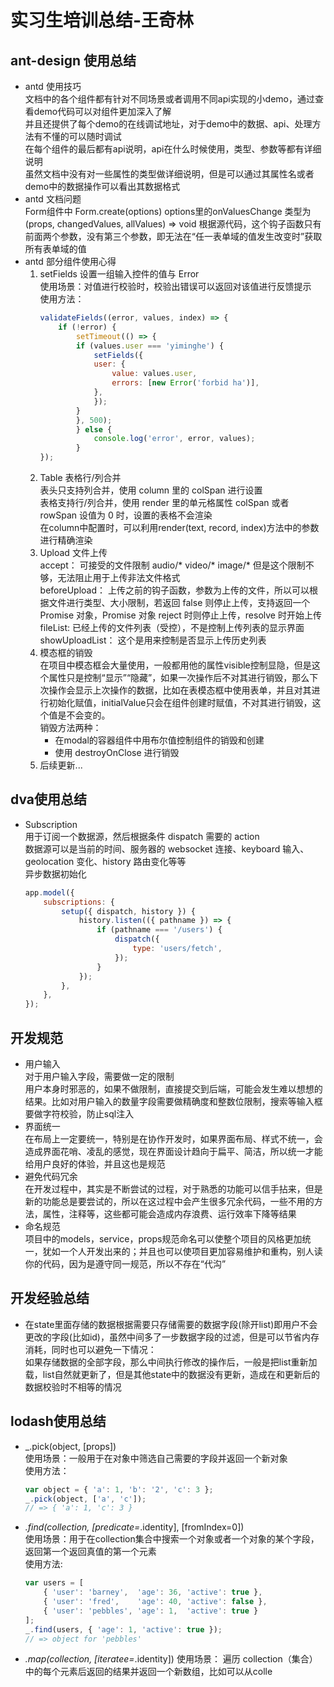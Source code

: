 # 实习生培训总结-王奇林  
## ant-design 使用总结  
* antd 使用技巧  
    文档中的各个组件都有针对不同场景或者调用不同api实现的小demo，通过查看demo代码可以对组件更加深入了解  
    并且还提供了每个demo的在线调试地址，对于demo中的数据、api、处理方法有不懂的可以随时调试  
    在每个组件的最后都有api说明，api在什么时候使用，类型、参数等都有详细说明  
    虽然文档中没有对一些属性的类型做详细说明，但是可以通过其属性名或者demo中的数据操作可以看出其数据格式
* antd 文档问题  
    Form组件中 Form.create(options) options里的onValuesChange 类型为(props, changedValues, allValues) => void 根据源代码，这个钩子函数只有前面两个参数，没有第三个参数，即无法在“任一表单域的值发生改变时”获取所有表单域的值  
* antd 部分组件使用心得  
    1. setFields 设置一组输入控件的值与 Error  
        使用场景：对值进行校验时，校验出错误可以返回对该值进行反馈提示  
        使用方法：  
        ```js  
        validateFields((error, values, index) => {
            if (!error) {
                setTimeout(() => {
                if (values.user === 'yiminghe') {
                    setFields({
                    user: {
                        value: values.user,
                        errors: [new Error('forbid ha')],
                    },
                    });
                }
                }, 500);
                } else {
                    console.log('error', error, values);
                }
        });
        ```
    2. Table 表格行/列合并  
        表头只支持列合并，使用 column 里的 colSpan 进行设置  
        表格支持行/列合并，使用 render 里的单元格属性 colSpan 或者 rowSpan 设值为 0 时，设置的表格不会渲染  
        在column中配置时，可以利用render(text, record, index)方法中的参数进行精确渲染
    3. Upload 文件上传  
        accept： 可接受的文件限制 audio/*  video/*  image/* 但是这个限制不够，无法阻止用于上传非法文件格式  
        beforeUpload： 上传之前的钩子函数，参数为上传的文件，所以可以根据文件进行类型、大小限制，若返回 false 则停止上传，支持返回一个 Promise 对象，Promise 对象 reject 时则停止上传，resolve 时开始上传  
        fileList: 已经上传的文件列表（受控），不是控制上传列表的显示界面  
        showUploadList： 这个是用来控制是否显示上传历史列表
    4. 模态框的销毁  
        在项目中模态框会大量使用，一般都用他的属性visible控制显隐，但是这个属性只是控制“显示”“隐藏”，如果一次操作后不对其进行销毁，那么下次操作会显示上次操作的数据，比如在表模态框中使用表单，并且对其进行初始化赋值，initialValue只会在组件创建时赋值，不对其进行销毁，这个值是不会变的。  
        销毁方法两种：  
        - 在modal的容器组件中用布尔值控制组件的销毁和创建  
        - 使用 destroyOnClose 进行销毁
    5. 后续更新...  
## dva使用总结  
* Subscription  
    用于订阅一个数据源，然后根据条件 dispatch 需要的 action  
    数据源可以是当前的时间、服务器的 websocket 连接、keyboard 输入、geolocation 变化、history 路由变化等等  
    异步数据初始化  
    ```js
    app.model({
        subscriptions: {
            setup({ dispatch, history }) {
                history.listen(({ pathname }) => {
                    if (pathname === '/users') {
                        dispatch({
                            type: 'users/fetch',
                        });
                    }
                });
            },
        },
    });  
    ```
## 开发规范  
* 用户输入  
    对于用户输入字段，需要做一定的限制  
    用户本身时邪恶的，如果不做限制，直接提交到后端，可能会发生难以想想的结果。比如对用户输入的数量字段需要做精确度和整数位限制，搜索等输入框要做字符校验，防止sql注入  
* 界面统一  
    在布局上一定要统一，特别是在协作开发时，如果界面布局、样式不统一，会造成界面花哨、凌乱的感觉，现在界面设计趋向于扁平、简洁，所以统一才能给用户良好的体验，并且这也是规范  
* 避免代码冗余  
    在开发过程中，其实是不断尝试的过程，对于熟悉的功能可以信手拈来，但是新的功能总是要尝试的，所以在这过程中会产生很多冗余代码，一些不用的方法，属性，注释等，这些都可能会造成内存浪费、运行效率下降等结果  
* 命名规范  
    项目中的models，service，props规范命名可以使整个项目的风格更加统一，犹如一个人开发出来的；并且也可以使项目更加容易维护和重构，别人读你的代码，因为是遵守同一规范，所以不存在“代沟”
## 开发经验总结  
* 在state里面存储的数据根据需要只存储需要的数据字段(除开list)即用户不会更改的字段(比如id)，虽然中间多了一步数据字段的过滤，但是可以节省内存消耗，同时也可以避免一下情况：  
如果存储数据的全部字段，那么中间执行修改的操作后，一般是把list重新加载，list自然就更新了，但是其他state中的数据没有更新，造成在和更新后的数据校验时不相等的情况  
## lodash使用总结  
* _.pick(object, [props])  
    使用场景：一般用于在对象中筛选自己需要的字段并返回一个新对象  
    使用方法： 
    ```js  
    var object = { 'a': 1, 'b': '2', 'c': 3 };
    _.pick(object, ['a', 'c']);
    // => { 'a': 1, 'c': 3 }
    ```  
* _.find(collection, [predicate=_.identity], [fromIndex=0])  
    使用场景：用于在collection集合中搜索一个对象或者一个对象的某个字段，返回第一个返回真值的第一个元素  
    使用方法:  
    ```js  
    var users = [
        { 'user': 'barney',  'age': 36, 'active': true },
        { 'user': 'fred',    'age': 40, 'active': false },
        { 'user': 'pebbles', 'age': 1,  'active': true }
    ];
    _.find(users, { 'age': 1, 'active': true });
    // => object for 'pebbles'
    ```
* _.map(collection, [iteratee=_.identity])
    使用场景： 遍历 collection（集合）中的每个元素后返回的结果并返回一个新数组，比如可以从colle